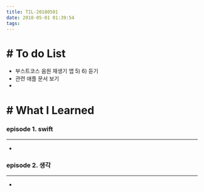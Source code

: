 ```yaml
---
title: TIL-20180501
date: 2018-05-01 01:39:54
tags: 
---
```


# # To do List

- 부스트코스 음원 재생기 앱 5) 6) 듣기
- 관련 애플 문서 보기
- 


# # What I Learned

### episode 1. swift

---

- 

### episode 2. 생각

---

- 
